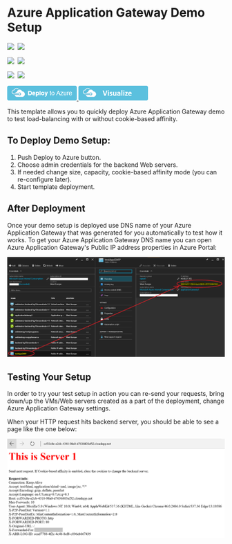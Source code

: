 # Azure Application Gateway Demo Setup

<IMG SRC="https://azbotstorage.blob.core.windows.net/badges/application-gateway-demo-setup/PublicLastTestDate.svg" />&nbsp;
<IMG SRC="https://azbotstorage.blob.core.windows.net/badges/application-gateway-demo-setup/PublicDeployment.svg" />&nbsp;

<IMG SRC="https://azbotstorage.blob.core.windows.net/badges/application-gateway-demo-setup/FairfaxLastTestDate.svg" />&nbsp;
<IMG SRC="https://azbotstorage.blob.core.windows.net/badges/application-gateway-demo-setup/FairfaxDeployment.svg" />&nbsp;

<IMG SRC="https://azbotstorage.blob.core.windows.net/badges/application-gateway-demo-setup/BestPracticeResult.svg" />&nbsp;
<IMG SRC="https://azbotstorage.blob.core.windows.net/badges/application-gateway-demo-setup/CredScanResult.svg" />&nbsp;

<a href="https://portal.azure.com/#create/Microsoft.Template/uri/https%3A%2F%2Fraw.githubusercontent.com%2FAzure%2Fazure-quickstart-templates%2Fmaster%2Fapplication-gateway-demo-setup%2Fazuredeploy.json" target="_blank">
    <img src="https://raw.githubusercontent.com/Azure/azure-quickstart-templates/master/1-CONTRIBUTION-GUIDE/images/deploytoazure.png"/>
</a>
<a href="http://armviz.io/#/?load=https%3A%2F%2Fraw.githubusercontent.com%2FAzure%2Fazure-quickstart-templates%2Fmaster%2Fapplication-gateway-demo-setup%2Fazuredeploy.json" target="_blank">
    <img src="https://raw.githubusercontent.com/Azure/azure-quickstart-templates/master/1-CONTRIBUTION-GUIDE/images/visualizebutton.png"/>
</a>

This template allows you to quickly deploy Azure Application Gateway demo to test load-balancing with or without cookie-based affinity.

## To Deploy Demo Setup:

1. Push Deploy to Azure button.
2. Choose admin credentials for the backend Web servers.
3. If needed change size, capacity, cookie-based affinity mode (you can re-configure later).
4. Start template deployment.


## After Deployment

Once your demo setup is deployed use DNS name of your Azure Application Gateway that was generated for you automatically to test how it works.
To get your Azure Application Gateway DNS name you can open Azure Application Gateway's Public IP address properties in Azure Portal:

![alt text](images/appgwdnsname.png "Demo Application Gateway FQDN in Azure Portal")

## Testing Your Setup

In order to try your test setup in action you can re-send your requests, bring down/up the VMs/Web servers created as a part of the deployment, change Azure Application Gateway settings.

When your HTTP request hits backend server, you should be able to see a page like the one below:

![alt text](images/serverhit.png "Backend server response")


